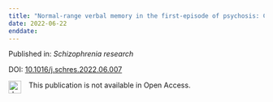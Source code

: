 ```yaml
---
title: "Normal-range verbal memory in the first-episode of psychosis: Clinical and functional outcomes across 24 months and impact of estimated verbal memory decrement."
date: 2022-06-22
enddate:
---
```


Published in: *Schizophrenia research*

DOI: [10.1016/j.schres.2022.06.007](https://doi.org/10.1016/j.schres.2022.06.007)

<img src=https://upload.wikimedia.org/wikipedia/commons/thumb/0/0e/Closed_Access_logo_transparent.svg/1200px-Closed_Access_logo_transparent.svg.png alt="drawing" width="25" align="left"/> &nbsp;&nbsp;&nbsp;This publication is not available in Open Access.


